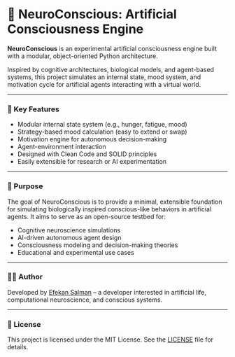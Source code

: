 # 🧠 NeuroConscious: Artificial Consciousness Engine

**NeuroConscious** is an experimental artificial consciousness engine built with a modular, object-oriented Python architecture.

Inspired by cognitive architectures, biological models, and agent-based systems, this project simulates an internal state, mood system, and motivation cycle for artificial agents interacting with a virtual world.

---

### 🧬 Key Features

- Modular internal state system (e.g., hunger, fatigue, mood)
- Strategy-based mood calculation (easy to extend or swap)
- Motivation engine for autonomous decision-making
- Agent-environment interaction
- Designed with Clean Code and SOLID principles
- Easily extensible for research or AI experimentation

---

### 🎯 Purpose

The goal of NeuroConscious is to provide a minimal, extensible foundation for simulating biologically inspired conscious-like behaviors in artificial agents. It aims to serve as an open-source testbed for:

- Cognitive neuroscience simulations  
- AI-driven autonomous agent design  
- Consciousness modeling and decision-making theories  
- Educational and experimental use cases

---

### 🧑‍💻 Author

Developed by [Efekan Salman](https://github.com/EfekanSalman) – a developer interested in artificial life, computational neuroscience, and conscious systems.

---

### 📜 License

This project is licensed under the MIT License. See the [LICENSE](LICENSE) file for details.
